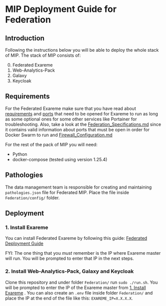 # MIP Deployment Guide for Federation

## Introduction
Following the instructions below you will be able to deploy the whole stack of MIP.
The stack of MIP consists of:

0. Federated Exareme
1. Web-Analytics-Pack
2. Galaxy
3. Keycloak

## Requirements

For the Federated Exareme make sure that you have read about <a href="https://github.com/madgik/exareme/tree/master/Federated-Deployment#requirements">requirements</a> and <a href="https://github.com/madgik/exareme/tree/master/Federated-Deployment#ports">ports</a> that need to be opened for Exareme to run as long as some optional ones for some other services like Portainer for troubleshooting.
Also, take a look at the <a href="https://github.com/madgik/exareme/blob/master/Federated-Deployment/Documentation/Federation_Specifications.md">Federation_Specifications.md</a> since it contains valid information about ports that must be open in order for Docker Swarm to run
and <a href="https://github.com/madgik/exareme/blob/master/Federated-Deployment/Documentation/Firewall_Configuration.md">Firewall_Configuration.md</a>

For the rest of the pack of MIP you will need:
- Python
- docker-compose (tested using version 1.25.4)

## Pathologies
The data management team is responsible for creating and maintaining ```pathologies.json``` file for Federated MIP. Place the file inside ```Federation/config/``` folder.

## Deployment

### 1. Install Exareme

You can install Federated Exareme by following this guide:
[Federated Deployment Guide](https://github.com/madgik/exareme/tree/master/Federated-Deployment)

FYI: The one thing that you *must* remember is the IP where Exareme master will run. You will be prompted to enter that IP in the next steps.

### 2. Install Web-Analytics-Pack, Galaxy and Keycloak

Clone this repository and under folder ```Federation/``` run ```sudo ./run.sh```. You will be prompted to enter the IP of the Exareme master from <a href="#1-install-exareme">1. Install Exareme</a> . You can also create an ```.env``` file inside folder ```Federation/``` and place
the IP at the end of the file like this: ```EXAREME_IP=X.X.X.X```.

